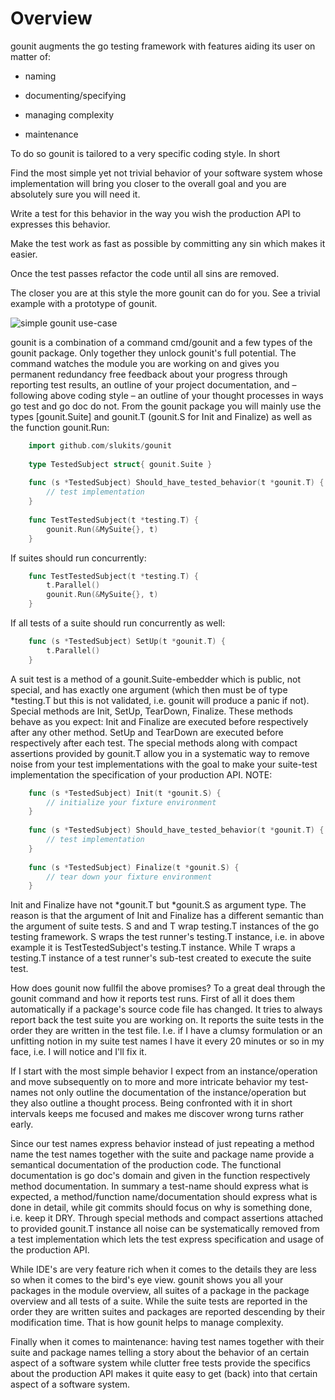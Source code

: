 # Overview

gounit augments the go testing framework with features aiding its user
on matter of:

* naming

* documenting/specifying

* managing complexity

* maintenance

To do so gounit is tailored to a very specific coding style.  In short

  Find the most simple yet not trivial behavior of your software system
  whose implementation will bring you closer to the overall goal and you
  are absolutely sure you will need it.

  Write a test for this behavior in the way you wish the production API
  to expresses this behavior.

  Make the test work as fast as possible by committing any sin which
  makes it easier.

  Once the test passes refactor the code until all sins are removed.

The closer you are at this style the more gounit can do for you.  See a
trivial example with a prototype of gounit.

![simple gounit use-case](gounit.gif)


gounit is a combination of a command cmd/gounit and a few types of
the gounit package.  Only together they unlock gounit's full
potential.  The command watches the module you are working on and
gives you permanent redundancy free feedback about your progress
through reporting test results, an outline of your project
documentation, and – following above coding style – an outline of
your thought processes in ways go test and go doc do not.  From the
gounit package you will mainly use the types [gounit.Suite] and
gounit.T (gounit.S for Init and Finalize) as well as the function
gounit.Run:

```go
    import github.com/slukits/gounit
    
    type TestedSubject struct{ gounit.Suite }
    
    func (s *TestedSubject) Should_have_tested_behavior(t *gounit.T) {
        // test implementation
    }
    
    func TestTestedSubject(t *testing.T) {
        gounit.Run(&MySuite{}, t)
    }
```
    
If suites should run concurrently:
    
```go
    func TestTestedSubject(t *testing.T) {
        t.Parallel()
        gounit.Run(&MySuite{}, t)
    }
```
    
If all tests of a suite should run concurrently as well:
    
```go
    func (s *TestedSubject) SetUp(t *gounit.T) {
        t.Parallel()
    }
```

A suit test is a method of a gounit.Suite-embedder which is public, not
special, and has exactly one argument (which then must be of type
*testing.T but this is not validated, i.e. gounit will produce a panic
if not).  Special methods are Init, SetUp, TearDown, Finalize.  These
methods behave as you expect: Init and Finalize are executed before
respectively after any other method.  SetUp and TearDown are executed
before respectively after each test.  The special methods along with
compact assertions provided by gounit.T allow you in a systematic way to
remove noise from your test implementations with the goal to make your
suite-test implementation the specification of your production API.
NOTE:

```go
    func (s *TestedSubject) Init(t *gounit.S) {
        // initialize your fixture environment
    }
    
    func (s *TestedSubject) Should_have_tested_behavior(t *gounit.T) {
        // test implementation
    }
    
    func (s *TestedSubject) Finalize(t *gounit.S) {
        // tear down your fixture environment
    }
```

Init and Finalize have not *gounit.T but *gounit.S as argument type.
The reason is that the argument of Init and Finalize has a different
semantic than the argument of suite tests.  S and and T wrap
testing.T instances of the go testing framework.  S wraps the test
runner's testing.T instance, i.e. in above example it is
TestTestedSubject's testing.T instance.  While T wraps a testing.T
instance of a test runner's sub-test created to execute the suite
test.

How does gounit now fullfil the above promises?  To a great deal
through the gounit command and how it reports test runs.  First of
all it does them automatically if a package's source code file has
changed.  It tries to always report back the test suite you are
working on.  It reports the suite tests in the order they are written
in the test file.  I.e. if I have a clumsy formulation or an
unfitting notion in my suite test names I have it every 20 minutes or
so in my face, i.e.  I will notice and I'll fix it.

If I start with the most simple behavior I expect from an
instance/operation and move subsequently on to more and more
intricate behavior my test-names not only outline the documentation
of the instance/operation but they also outline a thought process.
Being confronted with it in short intervals keeps me focused and
makes me discover wrong turns rather early.

Since our test names express behavior instead of just repeating a
method name the test names together with the suite and package name
provide a semantical documentation of the production code.  The
functional documentation is go doc's domain and given in the function
respectively method documentation.  In summary a test-name should
express what is expected, a method/function name/documentation should
express what is done in detail, while git commits should focus on why
is something done, i.e. keep it DRY.  Through special methods and
compact assertions attached to provided gounit.T instance all noise
can be systematically removed from a test implementation which lets
the test express specification and usage of the production API.

While IDE's are very feature rich when it comes to the details they
are less so when it comes to the bird's eye view.  gounit shows you
all your packages in the module overview, all suites of a package in
the package overview and all tests of a suite.  While the suite tests
are reported in the order they are written suites and packages are
reported descending by their modification time.  That is how gounit
helps to manage complexity.

Finally when it comes to maintenance: having test names together with
their suite and package names telling a story about the behavior of
an certain aspect of a software system while clutter free tests
provide the specifics about the production API makes it quite easy to
get (back) into that certain aspect of a software system.